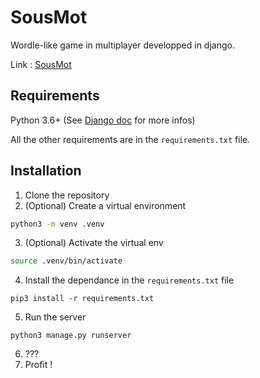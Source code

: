 # SousMot

Wordle-like game in multiplayer developped in django.

Link : [SousMot](https://motus.srvz-webapp.he-arc.ch/)

## Requirements

Python 3.6+ (See [Django doc](https://docs.djangoproject.com/en/3.2/releases/3.2/#python-compatibility) for more infos)

All the other requirements are in the `requirements.txt` file.

## Installation

1. Clone the repository
2. (Optional) Create a virtual environment
```bash
python3 -m venv .venv
```
3. (Optional) Activate the virtual env
```bash
source .venv/bin/activate 
```
4. Install the dependance in the `requirements.txt` file
```
pip3 install -r requirements.txt
```
5. Run the server
```
python3 manage.py runserver
```
6. ???
7. Profit !
